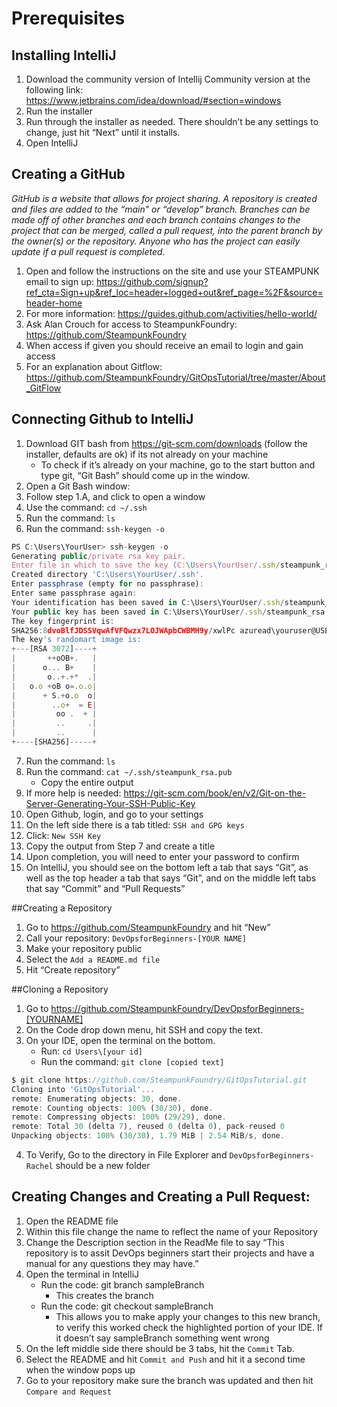 # Prerequisites
## Installing IntelliJ
1. Download the community version of Intellij Community version at the following link: https://www.jetbrains.com/idea/download/#section=windows
2. Run the installer
3. Run through the installer as needed. There shouldn’t be any settings to change, just hit “Next” until it installs.
4. Open IntelliJ

## Creating a GitHub
*GitHub is a website that allows for project sharing. A repository is created and files are added to the “main” or “develop” branch. Branches can be made off of other branches and each branch contains changes to the project that can be merged, called a pull request, into the parent branch by the owner(s) or the repository. Anyone who has the project can easily update if a pull request is completed.*
1. Open and follow the instructions on the site and use your STEAMPUNK email to sign up: https://github.com/signup?ref_cta=Sign+up&ref_loc=header+logged+out&ref_page=%2F&source=header-home
2. For more information: https://guides.github.com/activities/hello-world/
3. Ask Alan Crouch for access to SteampunkFoundry: https://github.com/SteampunkFoundry
4. When access if given you should receive an email to login and gain access
5. For an explanation about Gitflow: https://github.com/SteampunkFoundry/GitOpsTutorial/tree/master/About_GitFlow

## Connecting Github to IntelliJ
1. Download GIT bash from https://git-scm.com/downloads  (follow the installer, defaults are ok) if its not already on your machine
    + To check if it’s already on your machine, go to the start button and type git, “Git Bash” should come up in the window.
2. Open a Git Bash window:
3. Follow step 1.A, and click to open a window
4. Use the command: `cd ~/.ssh`
5. Run the command: `ls`
6. Run the command: `ssh-keygen -o`
```javascript
PS C:\Users\YourUser> ssh-keygen -o
Generating public/private rsa key pair.
Enter file in which to save the key (C:\Users\YourUser/.ssh/steampunk_rsa):
Created directory 'C:\Users\YourUser/.ssh'.
Enter passphrase (empty for no passphrase):
Enter same passphrase again:
Your identification has been saved in C:\Users\YourUser/.ssh/steampunk_rsa.
Your public key has been saved in C:\Users\YourUser/.ssh/steampunk_rsa.pub.
The key fingerprint is:
SHA256:8dvoBlfJDSSVqwAfVFQwzx7LOJWApbCWBMH9y/xwlPc azuread\youruser@USER-LT
The key's randomart image is:
+---[RSA 3072]----+
|       ++oOB+.   |
|      o... B+    |
|       o..+.+*  .|
|   o.o +oB o=.o.o|
|      + S.+o.o  o|
|        ..o+  = E|
|         oo .  + |
|         ..     .|
|         ..      |
+----[SHA256]-----+
```
7. Run the command: `ls`
8. Run the command:  `cat ~/.ssh/steampunk_rsa.pub`
   + Copy the entire output
9. If more help is needed: https://git-scm.com/book/en/v2/Git-on-the-Server-Generating-Your-SSH-Public-Key
10. Open Github, login, and go to your settings
11. On the left side there is a tab titled: `SSH and GPG keys`
12. Click: `New SSH Key`
13. Copy the output from Step 7 and create a title
14. Upon completion, you will need to enter your password to confirm
15. On IntelliJ, you should see on the bottom left a tab that says “Git”, as well as the top header a tab that says “Git”, and on the middle left tabs that say “Commit” and “Pull Requests”

##Creating a Repository
1. Go to https://github.com/SteampunkFoundry and hit “New”
2. Call your repository:  `DevOpsforBeginners-[YOUR NAME]`
3. Make your repository public
4. Select the `Add a README.md file`
5. Hit “Create repository”

##Cloning a Repository
1. Go to https://github.com/SteampunkFoundry/DevOpsforBeginners-[YOURNAME]
2. On the Code drop down menu, hit SSH and copy the text.
3. On your IDE, open the terminal on the bottom. 
   + Run: `cd Users\[your id]`
   + Run the command: `git clone [copied text]`
```javascript
$ git clone https://github.com/SteampunkFoundry/GitOpsTutorial.git
Cloning into 'GitOpsTutorial'...
remote: Enumerating objects: 30, done.
remote: Counting objects: 100% (30/30), done.
remote: Compressing objects: 100% (29/29), done.
remote: Total 30 (delta 7), reused 0 (delta 0), pack-reused 0
Unpacking objects: 100% (30/30), 1.79 MiB | 2.54 MiB/s, done.
```
4. To Verify, Go to the directory in File Explorer and `DevOpsforBeginners-Rachel` should be a new folder


## Creating Changes and Creating a Pull Request:
1. Open the README file
2. Within this file change the name to reflect the name of your Repository
3. Change the Description section in the ReadMe file to say “This repository is to assit DevOps beginners start their projects and have a manual for any questions they may have.”
4. Open the terminal in IntelliJ
   + Run the code: git branch sampleBranch
      + This creates the branch
   + Run the code: git checkout sampleBranch
      + This allows you to make apply your changes to this new branch, to verify this worked check the highlighted portion of your IDE. If it doesn’t say sampleBranch something went wrong
5. On the left middle side there should be 3 tabs, hit the `Commit` Tab.
6. Select the README and hit `Commit and Push` and hit it a second time when the window pops up
7. Go to your repository make sure the branch was updated and then hit `Compare and Request`